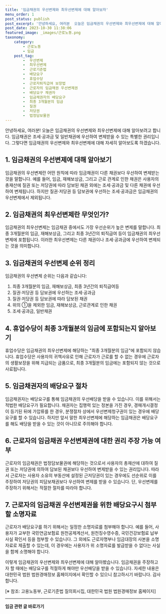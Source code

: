 ```yaml
---
title: '임금채권의 우선변제와 최우선변제에 대해 알아보자'
menu_order: 1
post_status: publish
post_excerpt: '안녕하세요, 여러분  오늘은 임금채권의 우선변제와 최우선변제에 대해 알아보려고 합니다. 임금채권은 조세 공과금 및 일반채권에 우선하여 변제받을 수 있는 특별한 권리입니다. 그렇다면 임금채권의 우선변제와 최우선변제에 대해 자세히 알아보도록 하겠습니다.'
post_date: 2023-10-30 11:38:06
featured_image: _images/근로노동.png
taxonomy:
    category:
        - 근로노동
        - 임금
    post_tag:
        -  우선변제
        -  최우선변제
        -  근로기준법
        -  배당요구
        -  휴업수당
        -  근로자퇴직급여 보장법
        -  근로자의 임금채권 우선변제권
        -  배당요구 채권자
        -  임금채권자의 배당요구
        -  최종 3개월분의 임금
        -  질권
        -  저당권
        -  법정담보물권
---
```



안녕하세요, 여러분! 오늘은 임금채권의 우선변제와 최우선변제에 대해 알아보려고 합니다. 임금채권은 조세·공과금 및 일반채권에 우선하여 변제받을 수 있는 특별한 권리입니다. 그렇다면 임금채권의 우선변제와 최우선변제에 대해 자세히 알아보도록 하겠습니다.

## 1. 임금채권의 우선변제에 대해 알아보기

임금채권의 우선변제란 어떤 원칙에 따라 임금채권이 다른 채권보다 우선하여 변제받는 것을 말합니다. 예를 들어, 임금, 재해보상금, 그리고 근로 관계로 인한 채권은 사용자의 총재산에 질권 또는 저당권에 따라 담보된 채권 외에는 조세·공과금 및 다른 채권에 우선하여 변제됩니다. 하지만 질권·저당권 등 담보권에 우선하는 조세·공과금은 임금채권의 우선변제에서 제외됩니다.

## 2. 임금채권의 최우선변제란 무엇인가?

임금채권의 최우선변제는 임금채권 중에서도 가장 우선순위가 높은 변제를 말합니다. 최종 3개월분의 임금, 재해보상금, 그리고 최종 3년간의 퇴직급여 등이 임금채권의 최우선변제에 포함됩니다. 이러한 최우선변제는 다른 채권이나 조세·공과금에 우선하여 변제되는 것을 의미합니다.

## 3. 임금채권의 우선변제 순위 정리

임금채권의 우선변제 순위는 다음과 같습니다:

1. 최종 3개월분의 임금, 재해보상금, 최종 3년간의 퇴직급여등
2. 질권·저당권 등 담보권에 우선하는 조세·공과금
3. 질권·저당권 등 담보권에 따라 담보된 채권
4. 위의 ①을 제외한 임금, 재해보상금, 근로관계로 인한 채권
5. 조세·공과금, 일반채권

## 4. 휴업수당이 최종 3개월분의 임금에 포함되는지 알아보기

휴업수당은 임금채권의 최우선변제에 해당하는 "최종 3개월분의 임금"에 포함되지 않습니다. 휴업수당은 사용자의 귀책사유로 인해 근로자가 근로를 할 수 없는 경우에 근로자의 생활보장을 위해 지급되는 금품으로, 최종 3개월분의 임금에는 포함되지 않는 것으로 사료됩니다.

## 5. 임금채권자의 배당요구 절차

임금채권자는 배당요구를 통해 임금채권의 우선배당을 받을 수 있습니다. 이를 위해서는 적법한 배당요구가 필요합니다. 채권자는 집행력 있는 정본을 가진 경우, 경매개시결정이 등기된 뒤에 가압류를 한 경우, 분쟁절차 상에서 우선변제청구권이 있는 경우에 배당요구를 할 수 있습니다. 하지만 앞서 말한 최우선변제에 해당하는 임금채권은 배당요구를 해도 배당을 받을 수 있는 것이 아니므로 주의해야 합니다.

## 6. 근로자의 임금채권 우선변제권에 대한 권리 주장 가능 여부

근로자의 임금채권은 법정담보물권에 해당하는 것으로서 사용자의 총재산에 대하여 질권 또는 저당권에 의하여 담보된 채권보다 우선하여 변제받을 수 있는 권리입니다. 따라서 근로자는 사용자 소유의 부동산에 설정된 근저당권이 있는 경우에도 선순위로 이를 주장하여 저당권의 피담보채권보다 우선하여 변제를 받을 수 있습니다. 단, 우선변제를 주장하기 위해서는 적절한 절차를 따라야 합니다.

## 7. 근로자의 임금채권 우선변제권을 위한 배당요구시 첨부할 소명자료

근로자가 배당요구를 하기 위해서는 일정한 소명자료를 첨부해야 합니다. 예를 들어, 사용자가 교부한 국민연금보험료 원천공제계산서, 원천징수영수증, 국민건강보험료 납부사실 확인서 등을 첨부할 수 있습니다. 그 외에도 근로자명부나 임금대장의 사본을 소명자료로 제출할 수 있는데, 이 경우에는 사용자가 위 소명자료를 발급받을 수 없다는 사실을 함께 소명해야 합니다.

이렇게 임금채권의 우선변제와 최우선변제에 대해 알아봤습니다. 임금채권을 주장하고자 할 때에는 배당요구를 적절하게 해야만 우선배당을 받을 수 있습니다. 자세한 내용은 대한민국 법원 법원경매정보 홈페이지에서 확인할 수 있으니 참고하시기 바랍니다. 감사합니다.

[※ 참조: 고용노동부, 근로기준법 질의회시집, 대한민국 법원 법원경매정보 홈페이지]
<!-- wp:separator -->
<hr class="wp-block-separator has-alpha-channel-opacity"/>
<!-- /wp:separator -->

<!-- wp:group {"backgroundColor":"base","layout":{"type":"constrained"}} -->
<div class="wp-block-group has-base-background-color has-background"><!-- wp:paragraph {"align":"center","fontSize":"medium"} -->
<p class="has-text-align-center has-large-font-size"><strong>임금 관련 글 바로가기</strong></p>
<!-- /wp:paragraph -->


<!-- wp:latest-posts
{"categories":[{"id":11225,"count":19,"description":"","link":"https://uknowlaw.com/category/%ec%9e%84%ea%b8%88/","name":"임금","slug":"임금","taxonomy":"category","parent":0,"meta":[],"_links":{"self":[{"href":"https://uknowlaw.com/wp-json/wp/v2/categories/11225"}],"collection":[{"href":"https://uknowlaw.com/wp-json/wp/v2/categories"}],"about":[{"href":"https://uknowlaw.com/wp-json/wp/v2/taxonomies/category"}],"wp:post_type":[{"href":"https://uknowlaw.com/wp-json/wp/v2/posts?categories=11225"}],"curies":[{"name":"wp","href":"https://api.w.org/{rel}","templated":true}]}}],"postsToShow":100,"excerptLength":28,"postLayout":"grid","columns":2,"featuredImageAlign":"left","featuredImageSizeSlug":"large","fontSize":18px} /--></div>
<!-- /wp:group -->